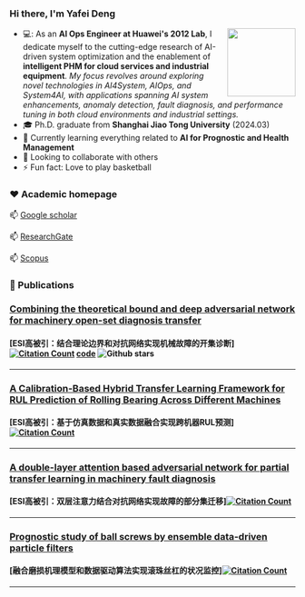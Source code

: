 ### Hi there, I'm Yafei Deng
<img align="right" src="https://i.giphy.com/media/FAFo1M7EC4gRZ4HETH/giphy.webp" width="120px"/>

  - 💻: As an **AI Ops Engineer at Huawei's 2012 Lab**, I dedicate myself to the cutting-edge research of AI-driven system optimization and the enablement of **intelligent PHM for cloud services and industrial equipment**.
    *My focus revolves around exploring novel technologies in AI4System, AIOps, and System4AI, with applications spanning AI system enhancements, anomaly detection, fault diagnosis, and performance tuning in both cloud environments and industrial settings.*
  - :mortar_board: Ph.D. graduate from **Shanghai Jiao Tong University** (2024.03)
  - 🌱 Currently learning everything related to **AI for Prognostic and Health Management**
  - 👯 Looking to collaborate with others
  - ⚡ Fun fact: Love to play basketball

### ❤️ Academic homepage

  📫         [Google scholar](https://scholar.google.com/citations?user=-mW9Ny0AAAAJ&hl=zh-CN)

  📫         [ResearchGate](https://www.researchgate.net/profile/Yafei-Deng)

  📫         [Scopus](https://www.scopus.com/authid/detail.uri?authorId=57201215111)


### 📕 Publications
<!-- BLOG-POST-LIST:START -->
### [Combining the theoretical bound and deep adversarial network for machinery open-set diagnosis transfer](https://www.sciencedirect.com/science/article/abs/pii/S0925231223005143)

#### [ESI高被引：结合理论边界和对抗网络实现机械故障的开集诊断][![Citation Count](https://img.shields.io/badge/citations-31-blue)](https://example.com/link_to_your_paper) **[code](https://github.com/phoenixdyf/Theory-guided-Progressive-Transfer-Learning-Network)**  ![Github stars](https://img.shields.io/github/stars/phoenixdyf/Theory-guided-Progressive-Transfer-Learning-Network.svg)
 ----


###  [A Calibration-Based Hybrid Transfer Learning Framework for RUL Prediction of Rolling Bearing Across Different Machines](https://ieeexplore.ieee.org/abstract/document/10078406)

#### [ESI高被引：基于仿真数据和真实数据融合实现跨机器RUL预测][![Citation Count](https://img.shields.io/badge/citations-55-blue)](https://example.com/link_to_your_paper)
----


### [A double-layer attention based adversarial network for partial transfer learning in machinery fault diagnosis](https://www.sciencedirect.com/science/article/abs/pii/S0166361521000063)

#### [ESI高被引：双层注意力结合对抗网络实现故障的部分集迁移][![Citation Count](https://img.shields.io/badge/citations-145-blue)](https://example.com/link_to_your_paper)
 ----


### [Prognostic study of ball screws by ensemble data-driven particle filters](https://www.sciencedirect.com/science/article/abs/pii/S0278612520300996)

#### [融合磨损机理模型和数据驱动算法实现滚珠丝杠的状况监控][![Citation Count](https://img.shields.io/badge/citations-62-blue)](https://example.com/link_to_your_paper)
----


[AI]: https://www.ibm.com/cloud/learn/what-is-artificial-intelligence
[Jupyter]: https://jupyter.org/
[Git]: https://en.wikipedia.org/wiki/Gi
[Github]: https://github.com/Charlie5DH
[Python]: https://www.python.org/
[Tensorflow]: https://www.tensorflow.org/
[Keras]: https://keras.io/
[Sklearn]: https://scikit-learn.org/stable/
[C++]: https://en.wikipedia.org/wiki/C_(programming_language)
[Numpy]: https://numpy.org/
[Orcid]: https://orcid.org/0000-0003-0699-5160
